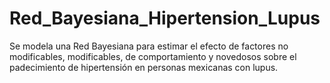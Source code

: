 # Red_Bayesiana_Hipertension_Lupus
Se modela una Red Bayesiana para estimar el efecto de factores no modificables, modificables, de comportamiento y novedosos sobre el padecimiento de hipertensión en personas mexicanas con lupus.
